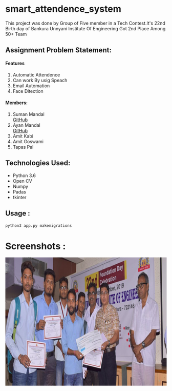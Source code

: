 # smart_attendence_system

This project was done by Group of Five member in a Tech Contest.It's 22nd Birth day of Bankura Unnyani Institute Of Engineering 
Got 2nd Place Among 50+ Team 

<h2>Assignment Problem Statement:</h2>

<h4>Features</h4>
<ol>
    <li>Automatic Attendence</li>
    <li>Can work By usig Speach </li>
    <li>Email Automation</li>
    <li>Face Ditection</li>
</ol>

<h4>Members:</h4>
<ol>
     <li>Suman Mandal</li><a href="https://github.com/suman1buie">GitHub</a>
     <li>Ayan Mandal</li> <a href="https://github.com/csayaan">GitHub</a>
     <li>Amit Kabi</li>
     <li>Amit Goswami</li>
     <li>Tapas Pal</li>
</ol>

<h2>Technologies Used:</h2>
<ul>
    <li>Python 3.6</li>
    <li>Open CV</li>
    <li>Numpy</li>
    <li>Padas</li>
    <li>tkinter</li>
</ul>
    
  
<h2>Usage :</h2>

    python3 app.py makemigrations
   



# Screenshots : 
<img src="proudof.png" height="400" width="800">

